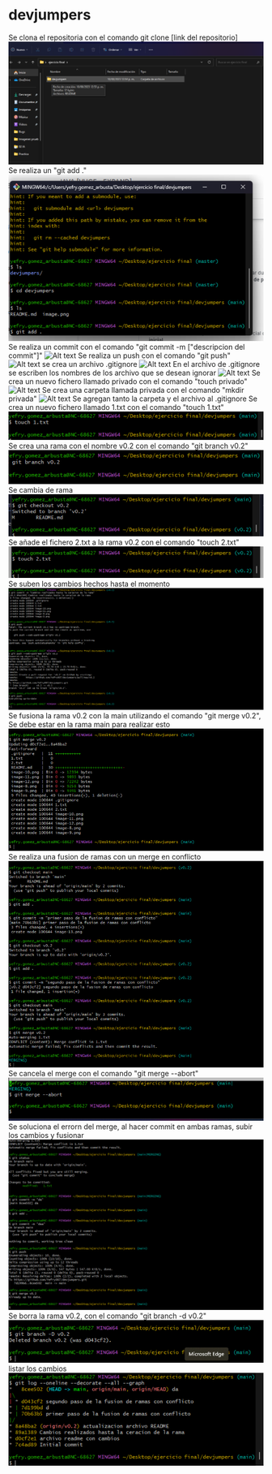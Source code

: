 # devjumpers

Se clona el repositoria con el comando git clone [link del repositorio]
![Alt text](image.png)
Se realiza un "git add ."
![Alt text](image-1.png)
Se realiza un commit con el comando "git commit -m ["descripcion del commit"]"
![Alt text](image-2.png)
Se realiza un push con el comando "git push"
![Alt text](image-3.png)
se crea un archivo .gitignore 
![Alt text](image-4.png)
En el archivo de .gitignore se escriben los nombres de los archivo que se desean ignorar 
![Alt text](image-5.png)
Se crea un nuevo fichero llamado privado con el comando "touch privado"
![Alt text](image-6.png)
Se crea una carpeta llamada privada con el comando "mkdir privada"
![Alt text](image-7.png)
Se agregan tanto la carpeta y el archivo al .gitignore
Se crea un nuevo fichero llamado 1.txt con el comando "touch 1.txt"
![Alt text](image-8.png)
Se crea una rama con el nombre v0.2 con el comando "git branch v0.2"
![Alt text](image-9.png)
Se cambia de rama 
![Alt text](image-10.png)
Se añade el fichero 2.txt a la rama v0.2 con el comando "touch 2.txt"
![Alt text](image-11.png)
Se suben los cambios hechos hasta el momento
![Alt text](image-12.png)
Se fusiona la rama v0.2 con la main utilizando el comando "git merge v0.2", Se debe estar en la rama main para realizar esto
![Alt text](image-13.png)
Se realiza una fusion de ramas con un merge en conflicto 
![Alt text](image-14.png)
Se cancela el merge con el comando "git merge --abort"
![Alt text](image-15.png)
Se soluciona el errorn del merge, al hacer commit en ambas ramas, subir los cambios y fusionar
![Alt text](image-16.png)
Se borra la rama v0.2, con el comando "git branch -d v0.2"
![Alt text](image-17.png)
listar los cambios 
![Alt text](image-18.png)